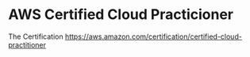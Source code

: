 # AWS Certified Cloud Practicioner

The Certification https://aws.amazon.com/certification/certified-cloud-practitioner
